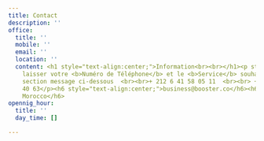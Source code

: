 ```yaml
---
title: Contact
description: ''
office:
  title: ''
  mobile: ''
  email: ''
  location: ''
  content: <h1 style="text-align:center;">Information<br><br></h1><p style="text-align:center;">Veuillez
    laisser votre <b>Numéro de Téléphone</b> et le <b>Service</b> souhaité dans la
    section message ci-dessous  <br><br>+ 212 6 41 58 05 11  <br><br> + 212 6 41 84
    40 63</p><h6 style="text-align:center;">business@booster.co</h6><h6 style="text-align:center;">Rabat,
    Morocco</h6>
opennig_hour:
  title: ''
  day_time: []

---
```

